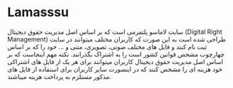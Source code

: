 # Lamasssu
سایت لاماسو پلتفرمی است که بر اساس اصل مدیریت حقوق دیجیتال
(Digital Right Management)
طراحی شده است به این صورت که کاربران مختلف میتوانند در سایت ثبت نام کنند و فایل های مختلف صوتی، تصویری، متنی و ... خود را که بر اساس چهارچوب مشخص قوانین کشور است را به اشتراک بگذرانند.
نکته مهم اینجاست که بر اساس اصل مدیریت حقوق دیجیتال کاربران میتوانند برای هر یک از فایل های اشتراکی خود هزینه ای را مشخص کنند که در اینصورت سایر کاربران برای استفاده از فایل های مذکور مستلزم به پرداخت هزینه میباشند.

